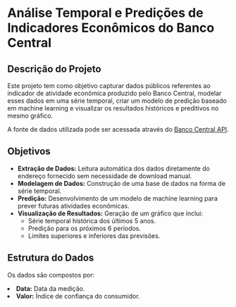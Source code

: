 # Análise Temporal e Predições de Indicadores Econômicos do Banco Central

## Descrição do Projeto

Este projeto tem como objetivo capturar dados públicos referentes ao indicador de atividade econômica produzido pelo Banco Central, modelar esses dados em uma série temporal, criar um modelo de predição baseado em machine learning e visualizar os resultados históricos e preditivos no mesmo gráfico.

A fonte de dados utilizada pode ser acessada através do [Banco Central API](https://api.bcb.gov.br/dados/serie/bcdata.sgs.24363/dados?formato=json).

## Objetivos
<ul>
  <li><strong>Extração de Dados:</strong> Leitura automática dos dados diretamente do endereço fornecido sem necessidade de download manual.</li>
  <li><strong>Modelagem de Dados:</strong> Construção de uma base de dados na forma de série temporal.</li>
  <li><strong>Predição:</strong> Desenvolvimento de um modelo de machine learning para prever futuras atividades econômicas.</li>
  <li><strong>Visualização de Resultados:</strong> Geração de um gráfico que inclui:
    <ul>
      <li>Série temporal histórica dos últimos 5 anos.</li>
      <li>Predição para os próximos 6 períodos.</li>
      <li>Limites superiores e inferiores das previsões.</li>
    </ul>
  </li>
</ul>

## Estrutura do Dados

Os dados são compostos por:
 <li><strong>Data:</strong> Data da medição.</li>
  <li><strong>Valor:</strong> Índice de confiança do consumidor.</li>


   
